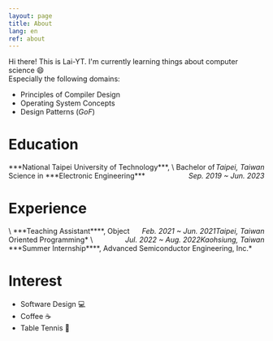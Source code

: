 ```yaml
---
layout: page
title: About
lang: en
ref: about
---
```


Hi there! This is Lai-YT. I'm currently learning things about computer science :smile: \
Especially the following domains:

- Principles of Compiler Design
- Operating System Concepts
- Design Patterns (*GoF*)

# Education

<span style="float:right;">
  <em>Taipei, Taiwan</em>
</span>
***National Taipei University of Technology***,
\
<span style="float:right;">
  <em>Sep. 2019 ~ Jun. 2023</em>
</span>
Bachelor of Science in ***Electronic Engineering***

# Experience

<span style="float:right;">
  <em>Taipei, Taiwan</em>
</span>
\
<span style="float:right;">
  <em>Feb. 2021 ~ Jun. 2021</em>
</span>
***Teaching Assistant****, Object Oriented Programming*

<span style="float:right;">
  <em>Kaohsiung, Taiwan</em>
</span>
\
<span style="float:right;">
  <em>Jul. 2022 ~ Aug. 2022</em>
</span>
***Summer Internship****, Advanced Semiconductor Engineering, Inc.*

# Interest

- Software Design :computer:
- Coffee :coffee:
- Table Tennis :ping_pong:
